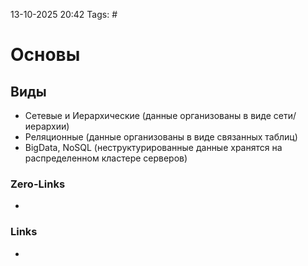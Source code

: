 13-10-2025 20:42
Tags: #
# Основы


## Виды

- Сетевые и Иерархические (данные организованы в виде сети/иерархии)
- Реляционные (данные организованы в виде связанных таблиц)
-  BigData, NoSQL (неструктурированные данные хранятся на распределенном кластере серверов)



### Zero-Links
-


### Links
-

